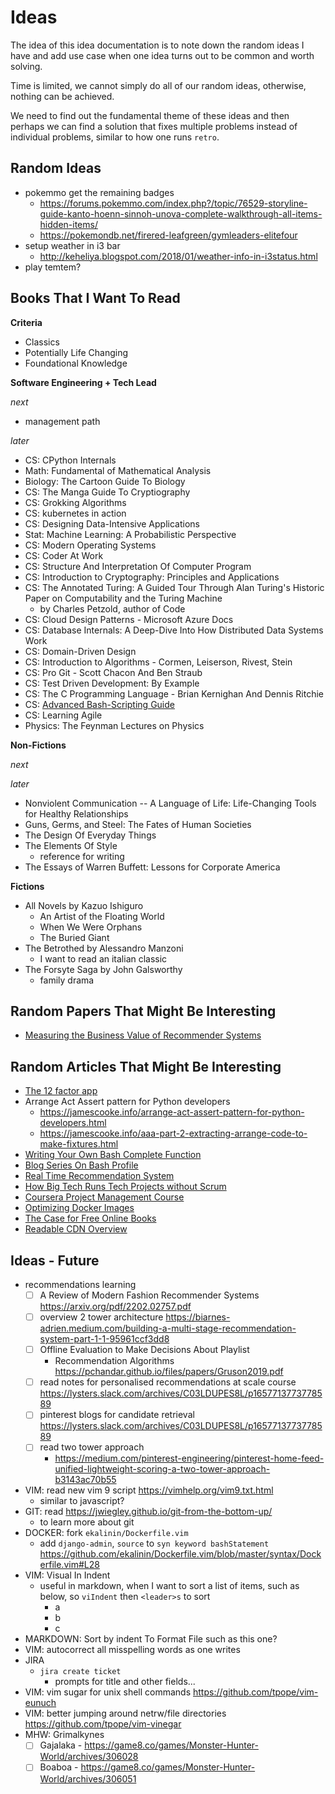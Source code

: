 # Ideas

The idea of this idea documentation is to note down the random ideas I have and add use case when one idea turns out to be common and worth solving.

Time is limited, we cannot simply do all of our random ideas, otherwise, nothing can be achieved.

We need to find out the fundamental theme of these ideas and then perhaps we can find a solution that fixes multiple problems instead of individual problems, similar to how one runs `retro`.

## Random Ideas

- pokemmo get the remaining badges
  - https://forums.pokemmo.com/index.php?/topic/76529-storyline-guide-kanto-hoenn-sinnoh-unova-complete-walkthrough-all-items-hidden-items/
  - https://pokemondb.net/firered-leafgreen/gymleaders-elitefour
- setup weather in i3 bar
  - http://keheliya.blogspot.com/2018/01/weather-info-in-i3status.html
- play temtem?

## Books That I Want To Read

**Criteria**

- Classics
- Potentially Life Changing
- Foundational Knowledge

**Software Engineering + Tech Lead**

_next_

- management path

_later_

- CS: CPython Internals
- Math: Fundamental of Mathematical Analysis
- Biology: The Cartoon Guide To Biology
- CS: The Manga Guide To Cryptiography
- CS: Grokking Algorithms
- CS: kubernetes in action
- CS: Designing Data-Intensive Applications
- Stat: Machine Learning: A Probabilistic Perspective
- CS: Modern Operating Systems
- CS: Coder At Work
- CS: Structure And Interpretation Of Computer Program
- CS: Introduction to Cryptography: Principles and Applications
- CS: The Annotated Turing: A Guided Tour Through Alan Turing's Historic Paper on Computability and the Turing Machine
  - by Charles Petzold, author of Code
- CS: Cloud Design Patterns - Microsoft Azure Docs
- CS: Database Internals: A Deep-Dive Into How Distributed Data Systems Work
- CS: Domain-Driven Design
- CS: Introduction to Algorithms - Cormen, Leiserson, Rivest, Stein
- CS: Pro Git - Scott Chacon And Ben Straub
- CS: Test Driven Development: By Example
- CS: The C Programming Language - Brian Kernighan And Dennis Ritchie
- CS: [Advanced Bash-Scripting Guide](https://tldp.org/LDP/abs/html/index.html)
- CS: Learning Agile
- Physics: The Feynman Lectures on Physics

**Non-Fictions**

_next_

_later_

- Nonviolent Communication -- A Language of Life: Life-Changing Tools for Healthy Relationships
- Guns, Germs, and Steel: The Fates of Human Societies
- The Design Of Everyday Things
- The Elements Of Style
  - reference for writing
- The Essays of Warren Buffett: Lessons for Corporate America

**Fictions**

- All Novels by Kazuo Ishiguro
  - An Artist of the Floating World
  - When We Were Orphans
  - The Buried Giant
- The Betrothed by Alessandro Manzoni
  - I want to read an italian classic
- The Forsyte Saga by John Galsworthy
  - family drama

## Random Papers That Might Be Interesting

- [Measuring the Business Value of Recommender Systems](https://arxiv.org/pdf/1908.08328.pdf)

## Random Articles That Might Be Interesting

- [The 12 factor app](https://12factor.net/)
- Arrange Act Assert pattern for Python developers
  - https://jamescooke.info/arrange-act-assert-pattern-for-python-developers.html
  - https://jamescooke.info/aaa-part-2-extracting-arrange-code-to-make-fixtures.html
- [Writing Your Own Bash Complete Function](https://fahdshariff.blogspot.com/2011/04/writing-your-own-bash-completion.html)
- [Blog Series On Bash Profile](https://fahdshariff.blogspot.com/2011/03/my-bash-profile-part-i.html)
- [Real Time Recommendation System](https://eugeneyan.com/writing/real-time-recommendations/#how-to-design-and-implement-an-mvp)
- [How Big Tech Runs Tech Projects without Scrum](https://blog.pragmaticengineer.com/project-management-at-big-tech/)
- [Coursera Project Management Course](https://www.coursera.org/professional-certificates/google-project-management#courses)
- [Optimizing Docker Images](https://www.ctl.io/developers/blog/post/optimizing-docker-images/)
- [The Case for Free Online Books](https://from-a-to-remzi.blogspot.com/2014/01/the-case-for-free-online-books-fobs.html)
- [Readable CDN Overview](https://people.cs.rutgers.edu/~rmartin/teaching/fall15/papers/arch2/cdn.pdf)

## Ideas - Future

- recommendations learning
  - [ ] A Review of Modern Fashion Recommender Systems https://arxiv.org/pdf/2202.02757.pdf
  - [ ] overview 2 tower architecture https://biarnes-adrien.medium.com/building-a-multi-stage-recommendation-system-part-1-1-95961ccf3dd8
  - [ ] Offline Evaluation to Make Decisions About Playlist
    - Recommendation Algorithms https://pchandar.github.io/files/papers/Gruson2019.pdf
  - [ ] read notes for personalised recommendations at scale course https://lysters.slack.com/archives/C03LDUPES8L/p1657713773778589
  - [ ] pinterest blogs for candidate retrieval https://lysters.slack.com/archives/C03LDUPES8L/p1657713773778589
  - [ ] read two tower approach
    - https://medium.com/pinterest-engineering/pinterest-home-feed-unified-lightweight-scoring-a-two-tower-approach-b3143ac70b55
- VIM: read new vim 9 script https://vimhelp.org/vim9.txt.html
  - similar to javascript?
- GIT: read https://jwiegley.github.io/git-from-the-bottom-up/
  - to learn more about git
- DOCKER: fork `ekalinin/Dockerfile.vim`
  - add `django-admin`, `source` to `syn keyword bashStatement` https://github.com/ekalinin/Dockerfile.vim/blob/master/syntax/Dockerfile.vim#L28
- VIM: Visual In Indent
  - useful in markdown, when I want to sort a list of items, such as below, so `viIndent` then `<leader>s` to sort
    - a
    - b
    - c
- MARKDOWN: Sort by indent To Format File such as this one?
- VIM: autocorrect all misspelling words as one writes
- JIRA
  - `jira create ticket`
    - prompts for title and other fields...
- VIM: vim sugar for unix shell commands https://github.com/tpope/vim-eunuch
- VIM: better jumping around netrw/file directories https://github.com/tpope/vim-vinegar
- MHW: Grimalkynes
  - [ ] Gajalaka - https://game8.co/games/Monster-Hunter-World/archives/306028
  - [ ] Boaboa - https://game8.co/games/Monster-Hunter-World/archives/306051
